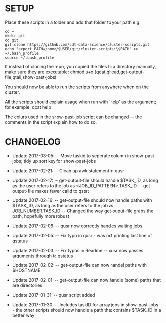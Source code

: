 # SETUP

Place these scripts in a folder and add that folder to your path e.g.

```{bash}
cd ~
mkdir git
cd git
git clone https://github.com/cdt-data-science/cluster-scripts.git
echo "export PATH=/home/$USER/git/cluster-scripts:\$PATH" >> ~/.bash_profile
source ~/.bash_profile
```

If instead of cloning the repo, you copied the files to a directory manually, make sure they are executable:
chmod u+x {qcat,qhead,get-output-file,qtail,show-past-jobs}

You should now be able to run the scripts from anywhere when on the cluster.

All the scripts should explain usage when run with `help' as the argument; for example:
qcat help

The colurs used in the show-past-job script can be changed -- the comments in the script explain how to do so.


# CHANGELOG
* Update 2017-03-05:
-- Move taskid to seperate column in show-past-jobs; tidy up sort key for show-past-jobs

* Update 2017-02-21:
-- Clean up awk statement in qusr

* Update 2017-02-17:
-- get-output-file should handle $TASK_ID, as long as the user refers to the job as <JOB_ID_PATTERN>.TASK_ID
-- get-output-file makes fewer calld to qstat

* Update 2017-02-16:
-- get-output-file should now handle paths with $TASK_ID, as long as
   the user refers to the job as JOB_NUMBER.TASK_ID
-- Changed the way get-ouput-file grabs the path, hopefully more robust

* Update 2017-02-06:
-- qusr now correctly handles waiting jobs

* Update 2017-02-05:
-- Fix typo in qusr - was not printing last line of qstatus

* Update 2017-02-03:
-- Fix typos in Readme
-- qusr now passes arguments through to qstatus

* Update 2017-02-02:
-- get-output-file can now handel paths with $HOSTNAME

* Update 2017-02-01:
-- get-output-file can now handle (some) paths that are directories

* Update 2017-01-31:
-- qusr script added

* Update 2017-01-30:
-- Includes taskID for array jobs in show-past-jobs
-- the other scripts should now handle a path that contains $TASK_ID in a better way
